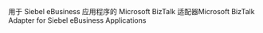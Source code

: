 <span data-ttu-id="206c0-101">用于 Siebel eBusiness 应用程序的 Microsoft BizTalk 适配器</span><span class="sxs-lookup"><span data-stu-id="206c0-101">Microsoft BizTalk Adapter for Siebel eBusiness Applications</span></span>